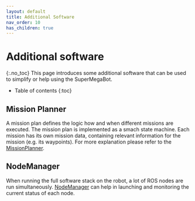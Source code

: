 ```yaml
---
layout: default
title: Additional Software
nav_order: 10
has_children: true
---
```


# Additional software

{:.no_toc}
This page introduces some additional software that can be used to simplify or help using the SuperMegaBot.

* Table of contents
{:toc}

## Mission Planner

A mission plan defines the logic how and when different missions are executed. The mission plan is implemented as a smach state machine. Each mission has its own mission data, containing relevant information for the mission (e.g. its waypoints). For more explanation please refer to the [MissionPlanner](https://github.com/ETHZ-RobotX/smb_mission_planner).

## NodeManager

When running the full software stack on the robot, a lot of ROS nodes are run simultaneously. [NodeManager](HowToUseNodeManager.md) can help in launching and monitoring the current status of each node.
